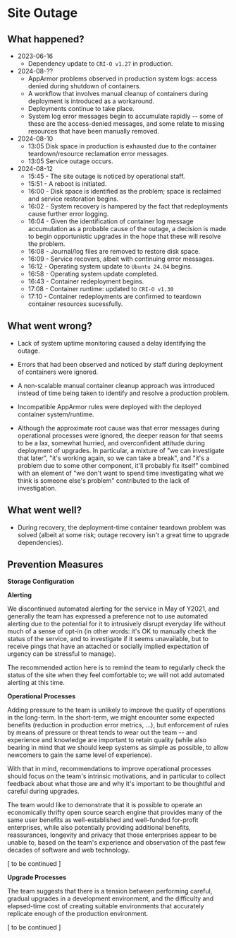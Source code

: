 # Site Outage

## What happened?

- 2023-06-16
  - Dependency update to `CRI-O v1.27` in production.
- 2024-08-??
  - AppArmor problems observed in production system logs: access denied during shutdown of containers.
  - A workflow that involves manual cleanup of containers during deployment is introduced as a workaround.
  - Deployments continue to take place.
  - System log error messages begin to accumulate rapidly -- some of these are the access-denied messages, and some relate to missing resources that have been manually removed.
- 2024-08-10
  - 13:05 Disk space in production is exhausted due to the container teardown/resource reclamation error messages.
  - 13:05 Service outage occurs.
- 2024-08-12
  - 15:45 - The site outage is noticed by operational staff.
  - 15:51 - A reboot is initiated.
  - 16:00 - Disk space is identified as the problem; space is reclaimed and service restoration begins.
  - 16:02 - System recovery is hampered by the fact that redeployments cause further error logging.
  - 16:04 - Given the identification of container log message accumulation as a probable cause of the outage, a decision is made to begin opportunistic upgrades in the hope that these will resolve the problem.
  - 16:08 - Journal/log files are removed to restore disk space.
  - 16:09 - Service recovers, albeit with continuing error messages.
  - 16:12 - Operating system update to `Ubuntu 24.04` begins.
  - 16:58 - Operating system update completed.
  - 16:43 - Container redeployment begins.
  - 17:08 - Container runtime: updated to `CRI-O v1.30`
  - 17:10 - Container redeployments are confirmed to teardown container resources sucessfully.

## What went wrong?

- Lack of system uptime monitoring caused a delay identifying the outage.
- Errors that had been observed and noticed by staff during deployment of containers were ignored.
- A non-scalable manual container cleanup approach was introduced instead of time being taken to identify and resolve a production problem.
- Incompatible AppArmor rules were deployed with the deployed container system/runtime.

- Although the approximate root cause was that error messages during operational processes were ignored, the deeper reason for that seems to be a lax, somewhat hurried, and overconfident attitude during deployment of upgrades.  In particular, a mixture of "we can investigate that later", "it's working again, so we can take a break", and "it's a problem due to some other component, it'll probably fix itself" combined with an element of "we don't want to spend time investigating what we think is someone else's problem" contributed to the lack of investigation.

## What went well?

- During recovery, the deployment-time container teardown problem was solved (albeit at some risk; outage recovery isn't a great time to upgrade dependencies).

## Prevention Measures

**Storage Configuration**

**Alerting**

We discontinued automated alerting for the service in May of Y2021, and generally the team has expressed a preference not to use automated alerting due to the potential for it to intrusively disrupt everyday life without much of a sense of opt-in (in other words: it's OK to manually check the status of the service, and to investigate if it seems unavailable, but to receive pings that have an attached or socially implied expectation of urgency can be stressful to manage).

The recommended action here is to remind the team to regularly check the status of the site when they feel comfortable to; we will not add automated alerting at this time.

**Operational Processes**

Adding pressure to the team is unlikely to improve the quality of operations in the long-term.  In the short-term, we might encounter some expected benefits (reduction in production error metrics, ...), but enforcement of rules by means of pressure or threat tends to wear out the team -- and experience and knowledge are important to retain quality (while also bearing in mind that we should keep systems as simple as possible, to allow newcomers to gain the same level of experience).

With that in mind, recommendations to improve operational processes should focus on the team's intrinsic motivations, and in particular to collect feedback about what those are and why it's important to be thoughtful and careful during upgrades.

The team would like to demonstrate that it is possible to operate an economically thrifty open source search engine that provides many of the same user benefits as well-established and well-funded for-profit enterprises, while also potentially providing additional benefits, reassurances, longevity and privacy that those enterprises appear to be unable to, based on the team's experience and observation of the past few decades of software and web technology.

[ to be continued ]

**Upgrade Processes**

The team suggests that there is a tension between performing careful, gradual upgrades in a development environment, and the difficulty and elapsed-time cost of creating suitable environments that accurately replicate enough of the production environment.

[ to be continued ]

